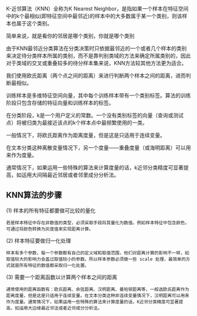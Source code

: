 K-近邻算法（KNN）全称为K Nearest Neighbor，是指如果⼀个样本在特征空间中的k个最相似(即特征空间中最邻近)的样本中的⼤多数属于某⼀个类别，则该样本也属于这个类别。

简单来说，就是看你的邻居是哪个类别，你就是哪个类别

由于KNN最邻近分类算法在分类决策时只依据最邻近的一个或者几个样本的类别来决定待分类样本所属的类别，而不是靠判别类域的方法来确定所属类别的，因此对于类域的交叉或重叠较多的待分样本集来说，KNN方法较其他方法更为适合。

我们使用欧氏距离（两个点之间的距离）来进行判断两个样本之间的距离，进而判断最相似。

训练样本是多维特征空间向量，其中每个训练样本带有一个类别标签。算法的训练阶段只包含存储的特征向量和训练样本的标签。

在分类阶段，k是一个用户定义的常数。一个没有类别标签的向量（查询或测试点）将被归类为最接近该点的k个样本点中最频繁使用的一类。

一般情况下，将欧氏距离作为距离度量，但是这是只适用于连续变量。

在文本分类这种离散变量情况下，另一个度量——重叠度量（或海明距离）可以用来作为度量。

通常情况下，如果运用一些特殊的算法来计算度量的话，k近邻分类精度可显著提高，如运用大间隔最近邻居或者邻里成分分析法。

## KNN算法的步骤
(1) 样本的所有特征都要做可比较的量化

    若是样本特征中存在非数值的类型，必须采取手段将其量化为数值。例如样本特征中包含颜色，可通过将颜色转换为灰度值来实现距离计算。

(2) 样本特征要做归一化处理

    样本有多个参数，每一个参数都有自己的定义域和取值范围，他们对距离计算的影响不一样，如取值较大的影响力会盖过取值较小的参数。所以样本参数必须做一些 scale 处理，最简单的方式就是所有特征的数值都采取归一化处置。
    
(3) 需要一个距离函数以计算两个样本之间的距离

    通常使用的距离函数有：欧氏距离、余弦距离、汉明距离、曼哈顿距离等，一般选欧氏距离作为距离度量，但是这是只适用于连续变量。在文本分类这种非连续变量情况下，汉明距离可以用来作为度量。通常情况下，如果运用一些特殊的算法来计算度量的话，K近邻分类精度可显著提高，如运用大边缘最近邻法或者近邻成分分析法。
